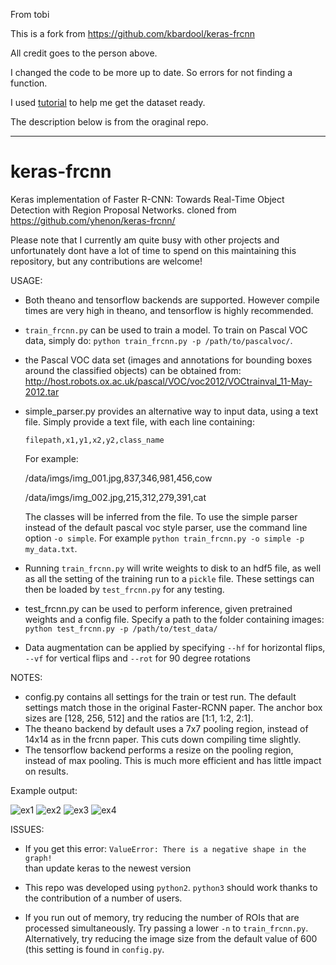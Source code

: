 From tobi

This is a fork from https://github.com/kbardool/keras-frcnn


All credit goes to the person above.



I changed the code to be more up to date. So errors for not finding a function.

I used [tutorial](https://www.analyticsvidhya.com/blog/2018/11/implementation-faster-r-cnn-python-object-detection/?utm_medium=a-step-by-step-introduction-to-the-basic-object-detection-algorithms-part-1&utm_source=blog) to help me get the dataset ready.

The description below is from the oraginal repo.


----------------------------------------------------------------------------------------------------------------------------
# keras-frcnn
Keras implementation of Faster R-CNN: Towards Real-Time Object Detection with Region Proposal Networks.
cloned from https://github.com/yhenon/keras-frcnn/

Please note that I currently am quite busy with other projects and unfortunately dont have a lot of time to spend on this maintaining this repository, but any contributions are welcome!


USAGE:
- Both theano and tensorflow backends are supported. However compile times are very high in theano, and tensorflow is highly recommended.
- `train_frcnn.py` can be used to train a model. To train on Pascal VOC data, simply do:
`python train_frcnn.py -p /path/to/pascalvoc/`. 
- the Pascal VOC data set (images and annotations for bounding boxes around the classified objects) can be obtained from: http://host.robots.ox.ac.uk/pascal/VOC/voc2012/VOCtrainval_11-May-2012.tar
- simple_parser.py provides an alternative way to input data, using a text file. Simply provide a text file, with each
line containing:

    `filepath,x1,y1,x2,y2,class_name`

    For example:

    /data/imgs/img_001.jpg,837,346,981,456,cow
    
    /data/imgs/img_002.jpg,215,312,279,391,cat

    The classes will be inferred from the file. To use the simple parser instead of the default pascal voc style parser,
    use the command line option `-o simple`. For example `python train_frcnn.py -o simple -p my_data.txt`.

- Running `train_frcnn.py` will write weights to disk to an hdf5 file, as well as all the setting of the training run to a `pickle` file. These
settings can then be loaded by `test_frcnn.py` for any testing.

- test_frcnn.py can be used to perform inference, given pretrained weights and a config file. Specify a path to the folder containing
images:
    `python test_frcnn.py -p /path/to/test_data/`
- Data augmentation can be applied by specifying `--hf` for horizontal flips, `--vf` for vertical flips and `--rot` for 90 degree rotations



NOTES:
- config.py contains all settings for the train or test run. The default settings match those in the original Faster-RCNN
paper. The anchor box sizes are [128, 256, 512] and the ratios are [1:1, 1:2, 2:1].
- The theano backend by default uses a 7x7 pooling region, instead of 14x14 as in the frcnn paper. This cuts down compiling time slightly.
- The tensorflow backend performs a resize on the pooling region, instead of max pooling. This is much more efficient and has little impact on results.


Example output:

![ex1](http://i.imgur.com/7Lmb2RC.png)
![ex2](http://i.imgur.com/h58kCIV.png)
![ex3](http://i.imgur.com/EbvGBaG.png)
![ex4](http://i.imgur.com/i5UAgLb.png)

ISSUES:

- If you get this error:
`ValueError: There is a negative shape in the graph!`    
    than update keras to the newest version

- This repo was developed using `python2`. `python3` should work thanks to the contribution of a number of users.

- If you run out of memory, try reducing the number of ROIs that are processed simultaneously. Try passing a lower `-n` to `train_frcnn.py`. Alternatively, try reducing the image size from the default value of 600 (this setting is found in `config.py`.

